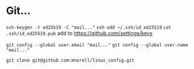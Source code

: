 # Git...
`ssh-keygen -t ed25519 -C "mail..."`
`ssh-add ~/.ssh/id_ed25519`
`cat .ssh/id_ed25519.pub`
add to https://github.com/settings/keys

`git config --global user.email "mail..."`
`git config --global user.name "mail..."`

`git clone git@github.com:mnorell/linux_config.git`

